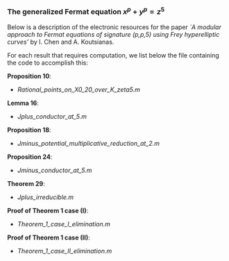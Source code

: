 ### The generalized Fermat equation $x^p + y^p = z^5$

Below is a description of the electronic resources for the paper *`A modular approach to Fermat equations of signature (p,p,5) using Frey hyperelliptic curves’* by I. Chen and A. Koutsianas.

For each result that requires computation, we list below the file containing the code to accomplish this:

**Proposition 10**: 
- *Rational_points_on_X0_20_over_K_zeta5.m*

**Lemma 16**:
- *Jplus_conductor_at_5.m*

**Proposition 18**:
- *Jminus_potential_multiplicative_reduction_at_2.m*

**Proposition 24**:
- *Jminus_conductor_at_5.m*

**Theorem 29**:
- *Jplus_irreducible.m*

**Proof of Theorem 1 case (I)**: 
- *Theorem_1_case_I_elimination.m*

**Proof of Theorem 1 case (II)**: 
- *Theorem_1_case_II_elimination.m*
